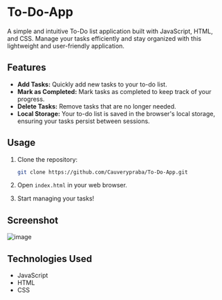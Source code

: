 # To-Do-App

A simple and intuitive To-Do list application built with JavaScript, HTML, and CSS. Manage your tasks efficiently and stay organized with this lightweight and user-friendly application.

## Features

- **Add Tasks:** Quickly add new tasks to your to-do list.
- **Mark as Completed:** Mark tasks as completed to keep track of your progress.
- **Delete Tasks:** Remove tasks that are no longer needed.
- **Local Storage:** Your to-do list is saved in the browser's local storage, ensuring your tasks persist between sessions.

## Usage

1. Clone the repository:

    ```bash
    git clone https://github.com/Cauverypraba/To-Do-App.git
    ```

2. Open `index.html` in your web browser.

3. Start managing your tasks!

## Screenshot

![image](https://github.com/Cauverypraba/To-Do-App/assets/66300716/ab6b628a-262c-4886-9eea-f6a1d381ad60)

## Technologies Used

- JavaScript
- HTML
- CSS
